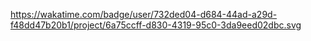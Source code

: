 https://wakatime.com/badge/user/732ded04-d684-44ad-a29d-f48dd47b20b1/project/6a75ccff-d830-4319-95c0-3da9eed02dbc.svg
